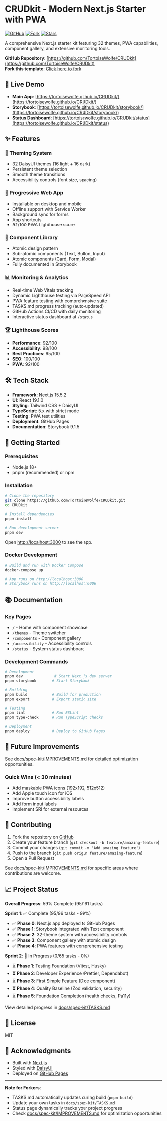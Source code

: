 # CRUDkit - Modern Next.js Starter with PWA

[![GitHub](https://img.shields.io/badge/GitHub-Repository-blue)](https://github.com/TortoiseWolfe/CRUDkit)
[![Fork](https://img.shields.io/github/forks/TortoiseWolfe/CRUDkit?style=social)](https://github.com/TortoiseWolfe/CRUDkit/fork)
[![Stars](https://img.shields.io/github/stars/TortoiseWolfe/CRUDkit?style=social)](https://github.com/TortoiseWolfe/CRUDkit)

A comprehensive Next.js starter kit featuring 32 themes, PWA capabilities, component gallery, and extensive monitoring tools.

**GitHub Repository**: [https://github.com/TortoiseWolfe/CRUDkit](https://github.com/TortoiseWolfe/CRUDkit)  
**Fork this template**: [Click here to fork](https://github.com/TortoiseWolfe/CRUDkit/fork)

## 🚀 Live Demo

- **Main App**: [https://tortoisewolfe.github.io/CRUDkit/](https://tortoisewolfe.github.io/CRUDkit/)
- **Storybook**: [https://tortoisewolfe.github.io/CRUDkit/storybook/](https://tortoisewolfe.github.io/CRUDkit/storybook/)
- **Status Dashboard**: [https://tortoisewolfe.github.io/CRUDkit/status](https://tortoisewolfe.github.io/CRUDkit/status)

## ✨ Features

### 🎨 Theming System
- 32 DaisyUI themes (16 light + 16 dark)
- Persistent theme selection
- Smooth theme transitions
- Accessibility controls (font size, spacing)

### 📱 Progressive Web App
- Installable on desktop and mobile
- Offline support with Service Worker
- Background sync for forms
- App shortcuts
- 92/100 PWA Lighthouse score

### 🧩 Component Library
- Atomic design pattern
- Sub-atomic components (Text, Button, Input)
- Atomic components (Card, Form, Modal)
- Fully documented in Storybook

### 📊 Monitoring & Analytics
- Real-time Web Vitals tracking
- Dynamic Lighthouse testing via PageSpeed API
- PWA feature testing with comprehensive suite
- TASKS.md progress tracking (auto-updated)
- GitHub Actions CI/CD with daily monitoring
- Interactive status dashboard at `/status`

### 🏆 Lighthouse Scores
- **Performance**: 92/100
- **Accessibility**: 98/100
- **Best Practices**: 95/100
- **SEO**: 100/100
- **PWA**: 92/100

## 🛠️ Tech Stack

- **Framework**: Next.js 15.5.2
- **UI**: React 19.1.0
- **Styling**: Tailwind CSS + DaisyUI
- **TypeScript**: 5.x with strict mode
- **Testing**: PWA test utilities
- **Deployment**: GitHub Pages
- **Documentation**: Storybook 9.1.5

## 🚀 Getting Started

### Prerequisites
- Node.js 18+
- pnpm (recommended) or npm

### Installation

```bash
# Clone the repository
git clone https://github.com/TortoiseWolfe/CRUDkit.git
cd CRUDkit

# Install dependencies
pnpm install

# Run development server
pnpm dev
```

Open [http://localhost:3000](http://localhost:3000) to see the app.

### Docker Development

```bash
# Build and run with Docker Compose
docker-compose up

# App runs on http://localhost:3000
# Storybook runs on http://localhost:6006
```

## 📚 Documentation

### Key Pages
- `/` - Home with component showcase
- `/themes` - Theme switcher
- `/components` - Component gallery
- `/accessibility` - Accessibility controls
- `/status` - System status dashboard

### Development Commands

```bash
# Development
pnpm dev              # Start Next.js dev server
pnpm storybook       # Start Storybook

# Building
pnpm build           # Build for production
pnpm export          # Export static site

# Testing
pnpm lint            # Run ESLint
pnpm type-check      # Run TypeScript checks

# Deployment
pnpm deploy          # Deploy to GitHub Pages
```

## 🎯 Future Improvements

See [docs/spec-kit/IMPROVEMENTS.md](./docs/spec-kit/IMPROVEMENTS.md) for detailed optimization opportunities.

### Quick Wins (< 30 minutes)
- Add maskable PWA icons (192x192, 512x512)
- Add Apple touch icon for iOS
- Improve button accessibility labels
- Add form input labels
- Implement SRI for external resources

## 🤝 Contributing

1. Fork the repository on [GitHub](https://github.com/TortoiseWolfe/CRUDkit/fork)
2. Create your feature branch (`git checkout -b feature/amazing-feature`)
3. Commit your changes (`git commit -m 'Add amazing feature'`)
4. Push to the branch (`git push origin feature/amazing-feature`)
5. Open a Pull Request

See [docs/spec-kit/IMPROVEMENTS.md](./docs/spec-kit/IMPROVEMENTS.md) for specific areas where contributions are welcome.

## 📈 Project Status

**Overall Progress**: 59% Complete (95/161 tasks)

**Sprint 1**: ✅ Complete (95/96 tasks - 99%)
- ✅ **Phase 0**: Next.js app deployed to GitHub Pages
- ✅ **Phase 1**: Storybook integrated with Text component
- ✅ **Phase 2**: 32-theme system with accessibility controls
- ✅ **Phase 3**: Component gallery with atomic design
- ✅ **Phase 4**: PWA features with comprehensive testing

**Sprint 2**: 🚧 In Progress (0/65 tasks - 0%)
- ⏳ **Phase 1**: Testing Foundation (Vitest, Husky)
- ⏳ **Phase 2**: Developer Experience (Prettier, Dependabot)
- ⏳ **Phase 3**: First Simple Feature (Dice component)
- ⏳ **Phase 4**: Quality Baseline (Zod validation, security)
- ⏳ **Phase 5**: Foundation Completion (health checks, Pa11y)

View detailed progress in [docs/spec-kit/TASKS.md](./docs/spec-kit/TASKS.md)

## 📄 License

MIT

## 🙏 Acknowledgments

- Built with [Next.js](https://nextjs.org)
- Styled with [DaisyUI](https://daisyui.com)
- Deployed on [GitHub Pages](https://pages.github.com)

---

**Note for Forkers**: 
- TASKS.md automatically updates during build (`pnpm build`)
- Update your own tasks in `docs/spec-kit/TASKS.md`
- Status page dynamically tracks your project progress
- Check [docs/spec-kit/IMPROVEMENTS.md](./docs/spec-kit/IMPROVEMENTS.md) for optimization opportunities
